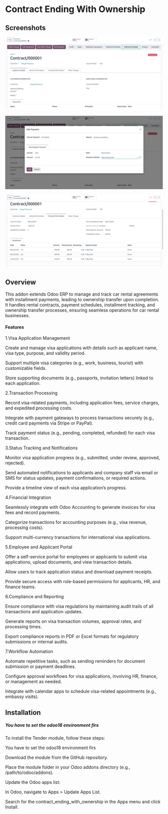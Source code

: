 # Contract Ending With Ownership


## Screenshots

![contract form](static/description/contract.png)

![edit payment button](static/description/edit_paymet.png)

![installments](static/description/installments.png)

## Overview

This addon extends Odoo ERP to manage and track car rental agreements with installment payments, leading
to ownership transfer upon completion. It handles rental contracts, payment schedules, installment tracking,
and ownership transfer processes, ensuring seamless operations for car rental businesses.

#### Features


1.Visa Application Management





Create and manage visa applications with details  such as applicant name, visa type, purpose, and  validity period.



Support multiple visa categories (e.g., work, business, tourist) with customizable fields.



Store supporting documents (e.g., passports, invitation letters) linked to each application.

2.Transaction Processing





Record visa-related payments, including application fees, service charges, and expedited processing costs.



Integrate with payment gateways to process transactions securely (e.g., credit card payments via Stripe or PayPal).



Track payment status (e.g., pending, completed, refunded) for each visa transaction.

3.Status Tracking and Notifications





Monitor visa application progress (e.g., submitted, under review, approved, rejected).



Send automated notifications to applicants and company staff via email or SMS for status updates, payment confirmations, or required actions.



Provide a timeline view of each visa application’s progress.

4.Financial Integration





Seamlessly integrate with Odoo Accounting to generate invoices for visa fees and record payments.



Categorize transactions for accounting purposes (e.g., visa revenue, processing costs).



Support multi-currency transactions for international visa applications.

5.Employee and Applicant Portal





Offer a self-service portal for employees or applicants to submit visa applications, upload documents, and view transaction details.



Allow users to track application status and download payment receipts.



Provide secure access with role-based permissions for applicants, HR, and finance teams.

6.Compliance and Reporting





Ensure compliance with visa regulations by maintaining audit trails of all transactions and application updates.



Generate reports on visa transaction volumes, approval rates, and processing times.



Export compliance reports in PDF or Excel formats for regulatory submissions or internal audits.

7.Workflow Automation





Automate repetitive tasks, such as sending reminders for document submission or payment deadlines.



Configure approval workflows for visa applications, involving HR, finance, or management as needed.



Integrate with calendar apps to schedule visa-related appointments (e.g., embassy visits).



## Installation

##### You have to set the odoo18 environment firs 


To install the Tender module, follow these steps:



You have to set the odoo18 environment firs 

Download the module from the GitHub repository.



Place the module folder in your Odoo addons directory (e.g., /path/to/odoo/addons).



Update the Odoo apps list:





In Odoo, navigate to Apps > Update Apps List.



Search for the contract_ending_with_ownership in the Apps menu and click Install.




